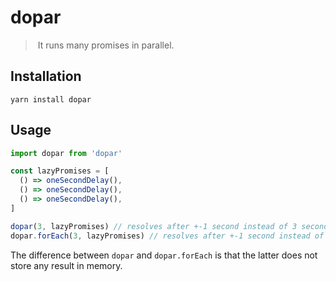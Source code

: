 # dopar

> It runs many promises in parallel.

## Installation

```console
yarn install dopar
```

## Usage

```javascript
import dopar from 'dopar'

const lazyPromises = [
  () => oneSecondDelay(),
  () => oneSecondDelay(),
  () => oneSecondDelay(),
]

dopar(3, lazyPromises) // resolves after +-1 second instead of 3 seconds
dopar.forEach(3, lazyPromises) // resolves after +-1 second instead of 3 seconds
```

The difference between `dopar` and `dopar.forEach` is that the latter does not store any result in memory.
